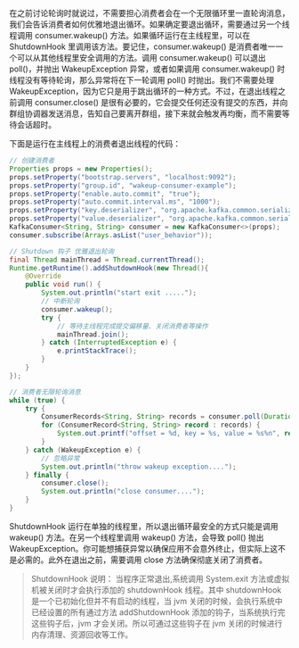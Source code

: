 在之前讨论轮询时就说过，不需要担心消费者会在一个无限循环里一直轮询消息，我们会告诉消费者如何优雅地退出循环。如果确定要退出循环，需要通过另一个线程调用 consumer.wakeup() 方法。如果循环运行在主线程里，可以在 ShutdownHook 里调用该方法。要记住，consumer.wakeup() 是消费者唯一一个可以从其他线程里安全调用的方法。调用 consumer.wakeup() 可以退出 poll()，并抛出 WakeupException 异常，或者如果调用 consumer.wakeup() 时线程没有等待轮询，那么异常将在下一轮调用 poll() 时抛出。我们不需要处理 WakeupException，因为它只是用于跳出循环的一种方式。不过，在退出线程之前调用 consumer.close() 是很有必要的，它会提交任何还没有提交的东西，并向群组协调器发送消息，告知自己要离开群组，接下来就会触发再均衡，而不需要等待会话超时。

下面是运行在主线程上的消费者退出线程的代码：
```java
// 创建消费者
Properties props = new Properties();
props.setProperty("bootstrap.servers", "localhost:9092");
props.setProperty("group.id", "wakeup-consumer-example");
props.setProperty("enable.auto.commit", "true");
props.setProperty("auto.commit.interval.ms", "1000");
props.setProperty("key.deserializer", "org.apache.kafka.common.serialization.StringDeserializer");
props.setProperty("value.deserializer", "org.apache.kafka.common.serialization.StringDeserializer");
KafkaConsumer<String, String> consumer = new KafkaConsumer<>(props);
consumer.subscribe(Arrays.asList("user_behavior"));

// Shutdown 钩子 优雅退出轮询
final Thread mainThread = Thread.currentThread();
Runtime.getRuntime().addShutdownHook(new Thread(){
    @Override
    public void run() {
        System.out.println("start exit .....");
        // 中断轮询
        consumer.wakeup();
        try {
            // 等待主线程完成提交偏移量、关闭消费者等操作
            mainThread.join();
        } catch (InterruptedException e) {
            e.printStackTrace();
        }
    }
});

// 消费者无限轮询消息
while (true) {
    try {
        ConsumerRecords<String, String> records = consumer.poll(Duration.ofMillis(100));
        for (ConsumerRecord<String, String> record : records) {
            System.out.printf("offset = %d, key = %s, value = %s%n", record.offset(), record.key(), record.value());
        }
    } catch (WakeupException e) {
        // 忽略异常
        System.out.println("throw wakeup exception....");
    } finally {
        consumer.close();
        System.out.println("close consumer....");
    }
}
```
ShutdownHook 运行在单独的线程里，所以退出循环最安全的方式只能是调用 wakeup() 方法。在另一个线程里调用 wakeup() 方法，会导致 poll() 抛出 WakeupException。你可能想捕获异常以确保应用不会意外终止，但实际上这不是必需的。此外在退出之前，需要调用 close 方法确保彻底关闭了消费者。

> ShutdownHook 说明：
当程序正常退出,系统调用 System.exit 方法或虚拟机被关闭时才会执行添加的 shutdownHook 线程。其中 shutdownHook 是一个已初始化但并不有启动的线程，当 jvm 关闭的时候，会执行系统中已经设置的所有通过方法 addShutdownHook 添加的钩子，当系统执行完这些钩子后，jvm 才会关闭。所以可通过这些钩子在 jvm 关闭的时候进行内存清理、资源回收等工作。
